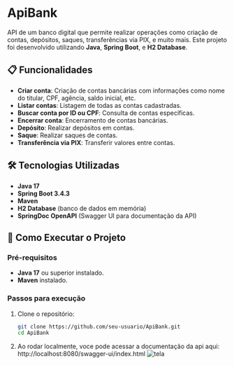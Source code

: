 # ApiBank

API de um banco digital que permite realizar operações como criação de contas, depósitos, saques, transferências via PIX, e muito mais. Este projeto foi desenvolvido utilizando **Java**, **Spring Boot**, e **H2 Database**.

## 📋 Funcionalidades

- **Criar conta**: Criação de contas bancárias com informações como nome do titular, CPF, agência, saldo inicial, etc.
- **Listar contas**: Listagem de todas as contas cadastradas.
- **Buscar conta por ID ou CPF**: Consulta de contas específicas.
- **Encerrar conta**: Encerramento de contas bancárias.
- **Depósito**: Realizar depósitos em contas.
- **Saque**: Realizar saques de contas.
- **Transferência via PIX**: Transferir valores entre contas.

## 🛠️ Tecnologias Utilizadas

- **Java 17**
- **Spring Boot 3.4.3**
- **Maven**
- **H2 Database** (banco de dados em memória)
- **SpringDoc OpenAPI** (Swagger UI para documentação da API)

## 🚀 Como Executar o Projeto

### Pré-requisitos

- **Java 17** ou superior instalado.
- **Maven** instalado.

### Passos para execução

1. Clone o repositório:
   ```bash
   git clone https://github.com/seu-usuario/ApiBank.git
   cd ApiBank

2. Ao rodar localmente, voce pode acessar a documentação da api aqui:
http://localhost:8080/swagger-ui/index.html
![tela](https://github.com/user-attachments/assets/a7d24196-1804-45b6-954c-79ed906a173d)
